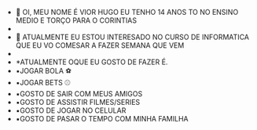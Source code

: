 - 👋 OI, MEU NOME É VIOR HUGO EU TENHO 14 ANOS TO NO ENSINO MEDIO E TORÇO PARA O  CORINTIAS
- 
- 👀 ATUALMENTE EU ESTOU INTERESADO NO CURSO DE INFORMATICA QUE EU VO COMESAR A FAZER SEMANA QUE VEM
- 
- *ATUALMENTE OQUE EU GOSTO DE FAZER É.
- ▪️JOGAR BOLA ⚽
- ▪️JOGAR BETS ⚾
- ▪️GOSTO DE SAIR COM MEUS AMIGOS 
- ▪️GOSTO DE ASSISTIR FILMES/SERIES
- ▪️GOSTO DE JOGAR NO CELULAR
- ▪️GOSTO DE PASAR O TEMPO COM MINHA FAMILHA 




